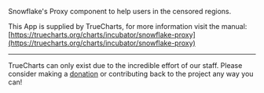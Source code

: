 Snowflake's Proxy component to help users in the censored regions.

This App is supplied by TrueCharts, for more information visit the manual: [https://truecharts.org/charts/incubator/snowflake-proxy](https://truecharts.org/charts/incubator/snowflake-proxy)

---

TrueCharts can only exist due to the incredible effort of our staff.
Please consider making a [donation](https://truecharts.org/sponsor) or contributing back to the project any way you can!
